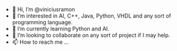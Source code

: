 - 👋 Hi, I’m @viniciusramon
- 👀 I’m interested in AI, C++, Java, Python, VHDL and any sort of programming language.
- 🌱 I’m currently learning Python and AI.
- 💞️ I’m looking to collaborate on any sort of project if I may help.
- 📫 How to reach me ...

<!---
viniciusramon/viniciusramon is a ✨ special ✨ repository because its `README.md` (this file) appears on your GitHub profile.
You can click the Preview link to take a look at your changes.
--->
